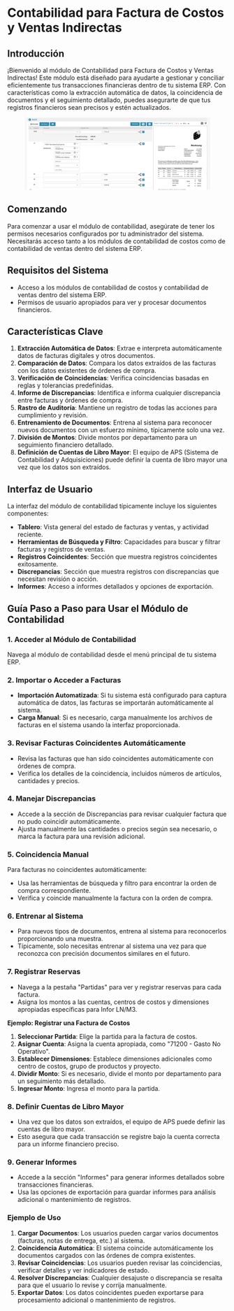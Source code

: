 # Contabilidad para Factura de Costos y Ventas Indirectas

## Introducción

¡Bienvenido al módulo de Contabilidad para Factura de Costos y Ventas Indirectas! Este módulo está diseñado para ayudarte a gestionar y conciliar eficientemente tus transacciones financieras dentro de tu sistema ERP. Con características como la extracción automática de datos, la coincidencia de documentos y el seguimiento detallado, puedes asegurarte de que tus registros financieros sean precisos y estén actualizados.

<figure><img src="../.gitbook/assets/acounting-for-cost-invoice-and-indirect-sales1.png" alt=""><figcaption></figcaption></figure>

## Comenzando

Para comenzar a usar el módulo de contabilidad, asegúrate de tener los permisos necesarios configurados por tu administrador del sistema. Necesitarás acceso tanto a los módulos de contabilidad de costos como de contabilidad de ventas dentro del sistema ERP.

## Requisitos del Sistema

* Acceso a los módulos de contabilidad de costos y contabilidad de ventas dentro del sistema ERP.
* Permisos de usuario apropiados para ver y procesar documentos financieros.

## Características Clave

1. **Extracción Automática de Datos**: Extrae e interpreta automáticamente datos de facturas digitales y otros documentos.
2. **Comparación de Datos**: Compara los datos extraídos de las facturas con los datos existentes de órdenes de compra.
3. **Verificación de Coincidencias**: Verifica coincidencias basadas en reglas y tolerancias predefinidas.
4. **Informe de Discrepancias**: Identifica e informa cualquier discrepancia entre facturas y órdenes de compra.
5. **Rastro de Auditoría**: Mantiene un registro de todas las acciones para cumplimiento y revisión.
6. **Entrenamiento de Documentos**: Entrena al sistema para reconocer nuevos documentos con un esfuerzo mínimo, típicamente solo una vez.
7. **División de Montos**: Divide montos por departamento para un seguimiento financiero detallado.
8. **Definición de Cuentas de Libro Mayor**: El equipo de APS (Sistema de Contabilidad y Adquisiciones) puede definir la cuenta de libro mayor una vez que los datos son extraídos.

## Interfaz de Usuario

La interfaz del módulo de contabilidad típicamente incluye los siguientes componentes:

* **Tablero**: Vista general del estado de facturas y ventas, y actividad reciente.
* **Herramientas de Búsqueda y Filtro**: Capacidades para buscar y filtrar facturas y registros de ventas.
* **Registros Coincidentes**: Sección que muestra registros coincidentes exitosamente.
* **Discrepancias**: Sección que muestra registros con discrepancias que necesitan revisión o acción.
* **Informes**: Acceso a informes detallados y opciones de exportación.

## Guía Paso a Paso para Usar el Módulo de Contabilidad

### 1. Acceder al Módulo de Contabilidad

Navega al módulo de contabilidad desde el menú principal de tu sistema ERP.

### 2. Importar o Acceder a Facturas

* **Importación Automatizada**: Si tu sistema está configurado para captura automática de datos, las facturas se importarán automáticamente al sistema.
* **Carga Manual**: Si es necesario, carga manualmente los archivos de facturas en el sistema usando la interfaz proporcionada.

### 3. Revisar Facturas Coincidentes Automáticamente

* Revisa las facturas que han sido coincidentes automáticamente con órdenes de compra.
* Verifica los detalles de la coincidencia, incluidos números de artículos, cantidades y precios.

### 4. Manejar Discrepancias

* Accede a la sección de Discrepancias para revisar cualquier factura que no pudo coincidir automáticamente.
* Ajusta manualmente las cantidades o precios según sea necesario, o marca la factura para una revisión adicional.

### 5. Coincidencia Manual

Para facturas no coincidentes automáticamente:

* Usa las herramientas de búsqueda y filtro para encontrar la orden de compra correspondiente.
* Verifica y coincide manualmente la factura con la orden de compra.

### 6. Entrenar al Sistema

* Para nuevos tipos de documentos, entrena al sistema para reconocerlos proporcionando una muestra.
* Típicamente, solo necesitas entrenar al sistema una vez para que reconozca con precisión documentos similares en el futuro.

### 7. Registrar Reservas

* Navega a la pestaña "Partidas" para ver y registrar reservas para cada factura.
* Asigna los montos a las cuentas, centros de costos y dimensiones apropiadas específicas para Infor LN/M3.

**Ejemplo: Registrar una Factura de Costos**

1. **Seleccionar Partida**: Elige la partida para la factura de costos.
2. **Asignar Cuenta**: Asigna la cuenta apropiada, como "71200 - Gasto No Operativo".
3. **Establecer Dimensiones**: Establece dimensiones adicionales como centro de costos, grupo de productos y proyecto.
4. **Dividir Monto**: Si es necesario, divide el monto por departamento para un seguimiento más detallado.
5. **Ingresar Monto**: Ingresa el monto para la partida.

### 8. Definir Cuentas de Libro Mayor

* Una vez que los datos son extraídos, el equipo de APS puede definir las cuentas de libro mayor.
* Esto asegura que cada transacción se registre bajo la cuenta correcta para un informe financiero preciso.

### 9. Generar Informes

* Accede a la sección "Informes" para generar informes detallados sobre transacciones financieras.
* Usa las opciones de exportación para guardar informes para análisis adicional o mantenimiento de registros.

### Ejemplo de Uso

1. **Cargar Documentos**: Los usuarios pueden cargar varios documentos (facturas, notas de entrega, etc.) al sistema.
2. **Coincidencia Automática**: El sistema coincide automáticamente los documentos cargados con las órdenes de compra existentes.
3. **Revisar Coincidencias**: Los usuarios pueden revisar las coincidencias, verificar detalles y ver indicadores de estado.
4. **Resolver Discrepancias**: Cualquier desajuste o discrepancia se resalta para que el usuario lo revise y corrija manualmente.
5. **Exportar Datos**: Los datos coincidentes pueden exportarse para procesamiento adicional o mantenimiento de registros.
